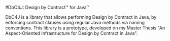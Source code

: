 #DbC4J: Design by Contract™ for Java™

DbC4J is a library that allows performing Design by Contract in Java, by enforcing contract clauses using regular Java methods via naming conventions. This library is a prototype, developed on my Master Thesis "An Aspect-Oriented Infrastructure for Design by Contract in Java". 
